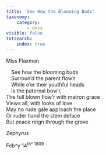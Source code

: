 ```yaml
---
title: 'See How the Blooming Buds'
taxonomy:
    category:
        - docs
visible: false
tntsearch:
    index: true
---
```


<div class="author">Miss Flaxman</div>

&emsp;See how the blooming buds  
&emsp;Surroun’d the parent flow’r  
&emsp;While o’er their youthful heads  
&emsp;Is the paternal bow’r,  
The full blown flow’r with matron grace  
Views all, with looks of love  
May no rude gale approach the place  
Or ruder hand the stem deface  
But peace reign through the grove  

Zephyrus

Feb^y</sup> 14<sup>th^ 1809